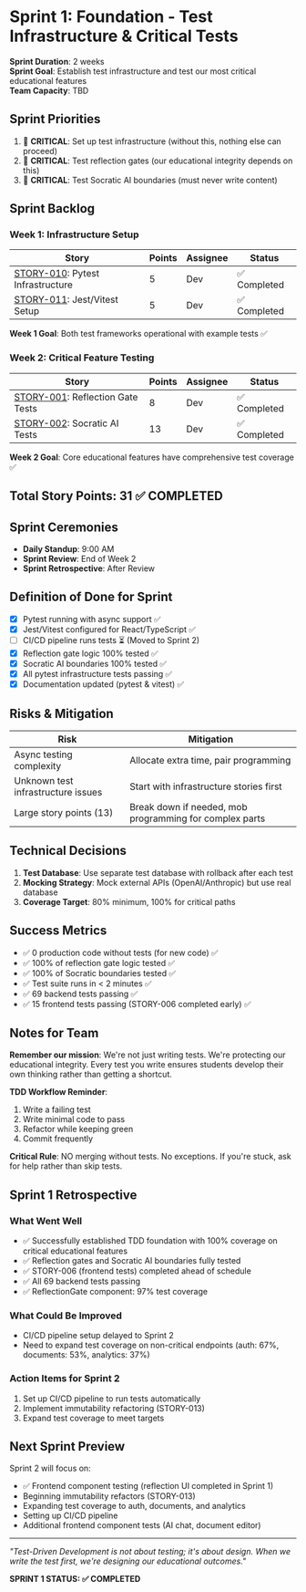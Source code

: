 # Sprint 1: Foundation - Test Infrastructure & Critical Tests

**Sprint Duration**: 2 weeks  
**Sprint Goal**: Establish test infrastructure and test our most critical educational features  
**Team Capacity**: TBD  

## Sprint Priorities

1. 🚨 **CRITICAL**: Set up test infrastructure (without this, nothing else can proceed)
2. 🚨 **CRITICAL**: Test reflection gates (our educational integrity depends on this)
3. 🚨 **CRITICAL**: Test Socratic AI boundaries (must never write content)

## Sprint Backlog

### Week 1: Infrastructure Setup

| Story | Points | Assignee | Status |
|-------|--------|----------|--------|
| [STORY-010](../stories/infrastructure/STORY-010-pytest-setup.md): Pytest Infrastructure | 5 | Dev | ✅ Completed |
| [STORY-011](../stories/infrastructure/STORY-011-jest-setup.md): Jest/Vitest Setup | 5 | Dev | ✅ Completed |

**Week 1 Goal**: Both test frameworks operational with example tests ✅

### Week 2: Critical Feature Testing

| Story | Points | Assignee | Status |
|-------|--------|----------|--------|
| [STORY-001](../stories/backend/STORY-001-reflection-gate-tests.md): Reflection Gate Tests | 8 | Dev | ✅ Completed |
| [STORY-002](../stories/backend/STORY-002-socratic-ai-tests.md): Socratic AI Tests | 13 | Dev | ✅ Completed |

**Week 2 Goal**: Core educational features have comprehensive test coverage ✅

## Total Story Points: 31 ✅ COMPLETED

## Sprint Ceremonies

- **Daily Standup**: 9:00 AM
- **Sprint Review**: End of Week 2
- **Sprint Retrospective**: After Review

## Definition of Done for Sprint

- [x] Pytest running with async support ✅
- [x] Jest/Vitest configured for React/TypeScript ✅
- [ ] CI/CD pipeline runs tests ⏳ (Moved to Sprint 2)
- [x] Reflection gate logic 100% tested ✅
- [x] Socratic AI boundaries 100% tested ✅
- [x] All pytest infrastructure tests passing ✅
- [x] Documentation updated (pytest & vitest) ✅

## Risks & Mitigation

| Risk | Mitigation |
|------|------------|
| Async testing complexity | Allocate extra time, pair programming |
| Unknown test infrastructure issues | Start with infrastructure stories first |
| Large story points (13) | Break down if needed, mob programming for complex parts |

## Technical Decisions

1. **Test Database**: Use separate test database with rollback after each test
2. **Mocking Strategy**: Mock external APIs (OpenAI/Anthropic) but use real database
3. **Coverage Target**: 80% minimum, 100% for critical paths

## Success Metrics

- ✅ 0 production code without tests (for new code) ✅
- ✅ 100% of reflection gate logic tested ✅
- ✅ 100% of Socratic boundaries tested ✅
- ✅ Test suite runs in < 2 minutes ✅
- ✅ 69 backend tests passing ✅
- ✅ 15 frontend tests passing (STORY-006 completed early) ✅

## Notes for Team

**Remember our mission**: We're not just writing tests. We're protecting our educational integrity. Every test you write ensures students develop their own thinking rather than getting a shortcut.

**TDD Workflow Reminder**:
1. Write a failing test
2. Write minimal code to pass
3. Refactor while keeping green
4. Commit frequently

**Critical Rule**: NO merging without tests. No exceptions. If you're stuck, ask for help rather than skip tests.

## Sprint 1 Retrospective

### What Went Well
- ✅ Successfully established TDD foundation with 100% coverage on critical educational features
- ✅ Reflection gates and Socratic AI boundaries fully tested
- ✅ STORY-006 (frontend tests) completed ahead of schedule
- ✅ All 69 backend tests passing
- ✅ ReflectionGate component: 97% test coverage

### What Could Be Improved
- CI/CD pipeline setup delayed to Sprint 2
- Need to expand test coverage on non-critical endpoints (auth: 67%, documents: 53%, analytics: 37%)

### Action Items for Sprint 2
1. Set up CI/CD pipeline to run tests automatically
2. Implement immutability refactoring (STORY-013)
3. Expand test coverage to meet targets

## Next Sprint Preview

Sprint 2 will focus on:
- ✅ Frontend component testing (reflection UI completed in Sprint 1)
- Beginning immutability refactors (STORY-013)
- Expanding test coverage to auth, documents, and analytics
- Setting up CI/CD pipeline
- Additional frontend component tests (AI chat, document editor)

---

*"Test-Driven Development is not about testing; it's about design. When we write the test first, we're designing our educational outcomes."*

**SPRINT 1 STATUS: ✅ COMPLETED**